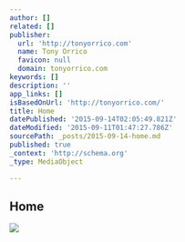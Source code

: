 ```yaml
---
author: []
related: []
publisher:
  url: 'http://tonyorrico.com'
  name: Tony Orrico
  favicon: null
  domain: tonyorrico.com
keywords: []
description: ''
app_links: []
isBasedOnUrl: 'http://tonyorrico.com/'
title: Home
datePublished: '2015-09-14T02:05:49.821Z'
dateModified: '2015-09-11T01:47:27.786Z'
sourcePath: _posts/2015-09-14-home.md
published: true
_context: 'http://schema.org'
_type: MediaObject

---
```

<article style=""><h1>Home</h1><p></p><img src="http://tonyorrico.com/wp-content/uploads/2014/10/1-installation-W2.jpg" /></article>